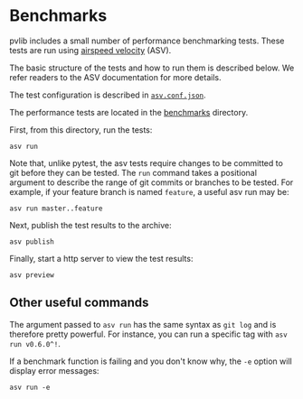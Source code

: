 Benchmarks
==========

pvlib includes a small number of performance benchmarking tests. These
tests are run using
[airspeed velocity](https://asv.readthedocs.io/en/stable/) (ASV).

The basic structure of the tests and how to run them is described below.
We refer readers to the ASV documentation for more details.

The test configuration is described in
[``asv.conf.json``](asv.conf.json).

The performance tests are located in the [benchmarks](benchmarks) directory.

First, from this directory, run the tests:

```
asv run
```

Note that, unlike pytest, the asv tests require changes to be committed
to git before they can be tested. The ``run`` command takes a positional
argument to describe the range of git commits or branches to be tested.
For example, if your feature branch is named ``feature``, a useful asv
run may be:

```
asv run master..feature
```

Next, publish the test results to the archive:

```
asv publish
```

Finally, start a http server to view the test results:

```
asv preview
```

Other useful commands
---------------------

The argument passed to `asv run` has the same syntax as `git log` and is
therefore pretty powerful.  For instance, you can run a specific tag with
`asv run v0.6.0^!`. 

If a benchmark function is failing and you don't know why, the `-e` option
will display error messages:

```
asv run -e
```